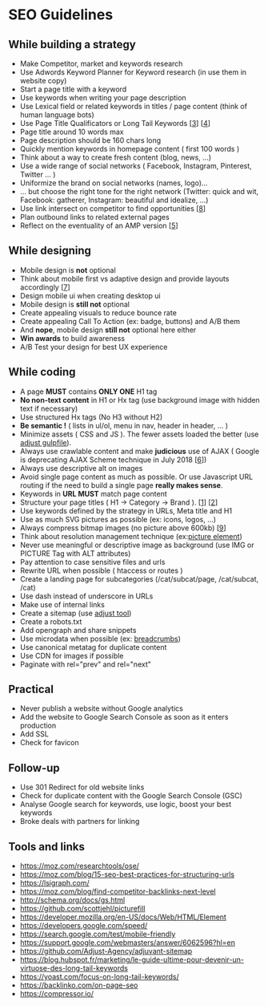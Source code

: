 # SEO Guidelines

## While building a strategy

* Make Competitor, market and keywords research
* Use Adwords Keyword Planner for Keyword research (in use them in website copy)
* Start a page title with a keyword
* Use keywords when writing your page description
* Use Lexical field or related keywords in titles / page content (think of human language bots)
* Use Page Title Qualificators or Long Tail Keywords [[3]] [[4]]
* Page title around 10 words max
* Page description should be 160 chars long
* Quickly mention keywords in homepage content ( first 100 words )
* Think about a way to create fresh content (blog, news, ...)
* Use a wide range of social networks ( Facebook, Instagram, Pinterest, Twitter ... )
* Uniformize the brand on social networks (names, logo)...
* ... but choose the right tone for the right network (Twitter: quick and wit, Facebook: gatherer, Instagram: beautiful and idealize, ...)
* Use link intersect on competitor to find opportunities [[8]]
* Plan outbound links to related external pages
* Reflect on the eventuality of an AMP version [[5]]

## While designing

* Mobile design is __not__ optional
* Think about mobile first vs adaptive design and provide layouts accordingly [[7]]
* Design mobile ui when creating desktop ui
* Mobile design is __still not__ optional
* Create appealing visuals to reduce bounce rate
* Create appealing Call To Action (ex: badge, buttons) and A/B them
* And __nope__, mobile design __still not__ optional here either
* __Win awards__ to build awareness
* A/B Test your design for best UX experience

## While coding

* A page __MUST__ contains __ONLY ONE__ H1 tag
* __No non-text content__ in H1 or Hx tag (use background image with hidden text if necessary)
* Use structured Hx tags (No H3 without H2)
* __Be semantic !__ ( lists in ul/ol, menu in nav, header in header, ... )
* Minimize assets ( CSS and JS ). The fewer assets loaded the better (use [adjust gulpfile](https://github.com/Adjust-Agency/boilerplate-frontend)).
* Always use crawlable content and make __judicious__ use of AJAX ( Google is deprecating AJAX Scheme technique in July 2018 [[6]])
* Always use descriptive alt on images
* Avoid single page content as much as possible. Or use Javascript URL routing if the need to build a single page __really makes sense__.
* Keywords in __URL MUST__ match page content
* Structure your page titles ( H1 -> Category -> Brand ). [[1]] [[2]]
* Use keywords defined by the strategy in URLs, Meta title and H1
* Use as much SVG pictures as possible (ex: icons, logos, ...)
* Always compress bitmap images (no picture above 600kb) [[9]]
* Think about resolution management technique (ex:[picture element](https://developer.mozilla.org/en-US/docs/Web/HTML/Element/picture))
* Never use meaningful or descriptive image as background (use IMG or PICTURE Tag with ALT attributes)
* Pay attention to case sensitive files and urls
* Rewrite URL when possible ( htaccess or routes )
* Create a landing page for subcategories (/cat/subcat/page, /cat/subcat, /cat)
* Use dash instead of underscore in URLs
* Make use of internal links
* Create a sitemap (use [adjust tool](https://github.com/Adjust-Agency/adjuvant-sitemap))
* Create a robots.txt
* Add opengraph and share snippets
* Use microdata when possible (ex: [breadcrumbs](http://schema.org/BreadcrumbList))
* Use canonical metatag for duplicate content
* Use CDN for images if possible
* Paginate with rel="prev" and rel="next"

## Practical

* Never publish a website without Google analytics
* Add the website to Google Search Console as soon as it enters production
* Add SSL
* Check for favicon

## Follow-up

* Use 301 Redirect for old website links
* Check for duplicate content with the Google Search Console (GSC) 
* Analyse Google search for keywords, use logic, boost your best keywords
* Broke deals with partners for linking

## Tools and links

* <https://moz.com/researchtools/ose/>
* <https://moz.com/blog/15-seo-best-practices-for-structuring-urls>
* <https://lsigraph.com/>
* <https://moz.com/blog/find-competitor-backlinks-next-level>
* <http://schema.org/docs/gs.html>
* <https://github.com/scottjehl/picturefill>
* <https://developer.mozilla.org/en-US/docs/Web/HTML/Element>
* <https://developers.google.com/speed/>
* <https://search.google.com/test/mobile-friendly>
* <https://support.google.com/webmasters/answer/6062596?hl=en>
* <https://github.com/Adjust-Agency/adjuvant-sitemap>
* <https://blog.hubspot.fr/marketing/le-guide-ultime-pour-devenir-un-virtuose-des-long-tail-keywords>
* <https://yoast.com/focus-on-long-tail-keywords/>
* <https://backlinko.com/on-page-seo>
* <https://compressor.io/>

[1]: https://www.sony.com/electronics/headband-headphones/mdr-z1r
[2]: https://www.massimodutti.com/be/fr/mid-saison/manteaux-et-vestes/blouson-vert-nappa-c1760630p8138032.html?colorId=500&parentId=8138208
[3]: https://yoast.com/focus-on-long-tail-keywords/
[4]: https://blog.hubspot.fr/marketing/le-guide-ultime-pour-devenir-un-virtuose-des-long-tail-keywords
[5]: https://www.ampproject.org/
[6]: https://webmasters.googleblog.com/2017/12/rendering-ajax-crawling-pages.html
[7]: https://blog.stephaniewalter.fr/traduction-adaptive-vs-responsive-quelle-est-la-difference/
[8]: https://moz.com/blog/competitive-link-analysis-link-intersect-in-excel
[9]: https://compressor.io/
